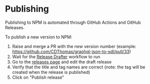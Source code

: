 # Publishing

Publishing to NPM is automated through GitHub Actions and GitHub Releases.

To publish a new version to NPM:
1. Raise and merge a PR with the new version number (example: https://github.com/CDThomas/graphql-json-to-sdl/pull/33)
1. Wait for the [Release Drafter](https://github.com/CDThomas/graphql-json-to-sdl/blob/master/.github/workflows/release-drafter.yml) workflow to run
1. Go to the [releases page](https://github.com/CDThomas/graphql-json-to-sdl/releases) and edit the draft release
1. Verify that the title and tag names are correct (note: the tag will be created when the release is published)
1. Click on "Publish release"
